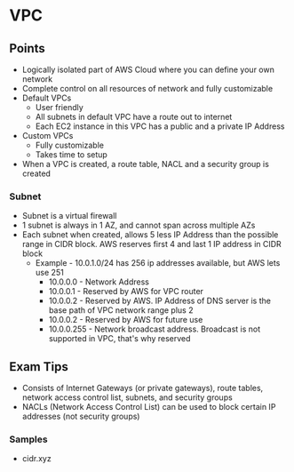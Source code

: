 # VPC

## Points

- Logically isolated part of AWS Cloud where you can define your own network
- Complete control on all resources of network and fully customizable
- Default VPCs
  - User friendly
  - All subnets in default VPC have a route out to internet
  - Each EC2 instance in this VPC has a public and a private IP Address
- Custom VPCs
  - Fully customizable
  - Takes time to setup
- When a VPC is created, a route table, NACL and a security group is created

### Subnet

- Subnet is a virtual firewall
- 1 subnet is always in 1 AZ, and cannot span across multiple AZs
- Each subnet when created, allows 5 less IP Address than the possible range in CIDR block. AWS reserves first 4 and last 1 IP address in CIDR block
  - Example - 10.0.1.0/24 has 256 ip addresses available, but AWS lets use 251
    - 10.0.0.0 - Network Address
    - 10.0.0.1 - Reserved by AWS for VPC router
    - 10.0.0.2 - Reserved by AWS. IP Address of DNS server is the base path of VPC network range plus 2
    - 10.0.0.2 - Reserved by AWS for future use
    - 10.0.0.255 - Network broadcast address. Broadcast is not supported in VPC, that's why reserved

## Exam Tips

- Consists of Internet Gateways (or private gateways), route tables, network access control list, subnets, and security groups
- NACLs (Network Access Control List) can be used to block certain IP addresses (not security groups)

### Samples

- cidr.xyz
